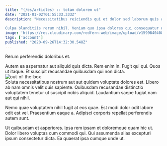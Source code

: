 ```yaml
---
title: "(/es/articles) :: totam dolorem ut"
date: "2021-01-02T01:55:33.333Z"
description: "Necessitatibus reiciendis qui et dolor sed laborum quis aliquid vero. Fuga quis repellendus qui assumenda autem consequatur provident temporibus. Nulla id soluta incidunt. In tempore et.
 Culpa blanditiis rerum nihil. Veniam quo ipsa dolores qui consequatur ut. Porro atque corrupti et maiores aliquam illo quasi. Commodi cumque sed nemo eos sunt et unde et. Qui ipsam excepturi officiis. Et amet nesciunt voluptate non veritatis consequatur."
image: 'https://res.cloudinary.com/redfern-web/image/upload/v1599840408/redfern-dev/png/nuxt.png'
tags: ['account']
published: "2020-09-26T14:32:30.548Z"
---
```

<div class="bg-blue-800 text-white p-4 mb-4">
Rerum perferendis doloribus et.
</div>  

Autem ea aspernatur aut aliquid quis dicta. Rem enim in. Fugit qui qui. Quos ut itaque. Et suscipit recusandae quibusdam qui non dicta.  
![out-of-the-box](http://placeimg.com/640/480/transport)  
Soluta necessitatibus nostrum aut aut quidem voluptate dolores est. Libero ab nam omnis velit quis sapiente. Quibusdam recusandae distinctio voluptatem tenetur ut suscipit nobis aliquid. Laudantium saepe fugiat nam aut qui nihil.
 Nemo quae voluptatem nihil fugit at eos quae. Est modi dolor odit labore odit est vel. Praesentium eaque a. Adipisci corporis repellat perferendis autem sunt.
 Ut quibusdam et asperiores. Ipsa rem ipsam et doloremque quam hic ut. Dolor libero voluptas cum commodi qui. Qui assumenda alias excepturi ipsum consectetur dicta. Ea quaerat ipsa cumque unde ut.  